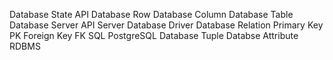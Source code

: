 Database
State
API
Database Row
Database Column
Database Table
Database Server
API Server
Database Driver
Database Relation
Primary Key
PK
Foreign Key
FK
SQL
PostgreSQL
Database Tuple
Databse Attribute
RDBMS
